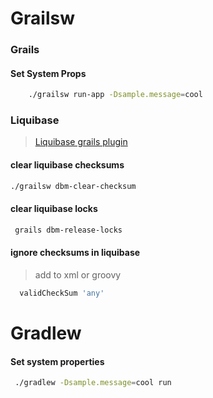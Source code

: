 # Grailsw
### Grails

#### Set System Props
```bash
    ./grailsw run-app -Dsample.message=cool
 ```
  
### Liquibase
> [Liquibase grails plugin](//grails-plugins.github.io/grails-database-migration/3.0.x/index.html)

#### clear liquibase checksums
```bash
./grailsw dbm-clear-checksum
```
#### clear liquibase locks
```bash
 grails dbm-release-locks
```

#### ignore checksums in liquibase
> add to xml or groovy
 ```groovy
   validCheckSum 'any'
 ```

# Gradlew

#### Set system properties

```bash
 ./gradlew -Dsample.message=cool run
```
